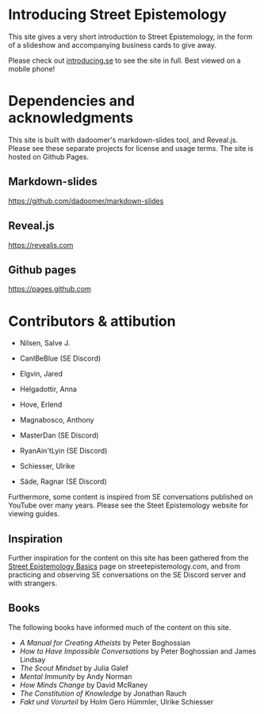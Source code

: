 # Introducing Street Epistemology

This site gives a very short introduction to Street Epistemology, in the form of a slideshow and accompanying business cards to give away.

Please check out [introducing.se](https://introducing.se) to see the site in full.
Best viewed on a mobile phone!


# Dependencies and acknowledgments

This site is built with dadoomer's markdown-slides tool, and Reveal.js.
Please see these separate projects for license and usage terms.
The site is hosted on Github Pages.


## Markdown-slides

https://github.com/dadoomer/markdown-slides


## Reveal.js

https://revealjs.com


## Github pages

https://pages.github.com


# Contributors & attibution

* Nilsen, Salve J.

* CanIBeBlue (SE Discord)
* Elgvin, Jared
* Helgadottir, Anna
* Hove, Erlend
* Magnabosco, Anthony
* MasterDan (SE Discord)
* RyanAin'tLyin (SE Discord)
* Schiesser, Ulrike
* Säde, Ragnar (SE Discord)

Furthermore, some content is inspired from SE conversations published on YouTube over many years. Please see the Steet Epistemology website for viewing guides.


## Inspiration

Further inspiration for the content on this site has been gathered from the [Street Epistemology Basics](https://streetepistemology.com/blog/street-epistemology-the-basics) page on streetepistemology.com, and from practicing and observing SE conversations on the SE Discord server and with strangers.


## Books

The following books have informed much of the content on this site.

* *A Manual for Creating Atheists* by Peter Boghossian
* *How to Have Impossible Conversations* by Peter Boghossian and James Lindsay
* *The Scout Mindset* by Julia Galef
* *Mental Immunity* by Andy Norman
* *How Minds Change* by David McRaney
* *The Constitution of Knowledge* by Jonathan Rauch
* *Fakt und Vorurteil* by Holm Gero Hümmler, Ulrike Schiesser
